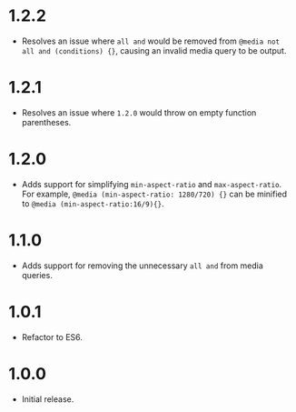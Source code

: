 # 1.2.2

* Resolves an issue where `all and` would be removed from
  `@media not all and (conditions) {}`, causing an invalid media query to
  be output.

# 1.2.1

* Resolves an issue where `1.2.0` would throw on empty function parentheses.

# 1.2.0

* Adds support for simplifying `min-aspect-ratio` and `max-aspect-ratio`. For
  example, `@media (min-aspect-ratio: 1280/720) {}` can be minified to
  `@media (min-aspect-ratio:16/9){}`.

# 1.1.0

* Adds support for removing the unnecessary `all and` from media queries.

# 1.0.1

* Refactor to ES6.

# 1.0.0

* Initial release.
